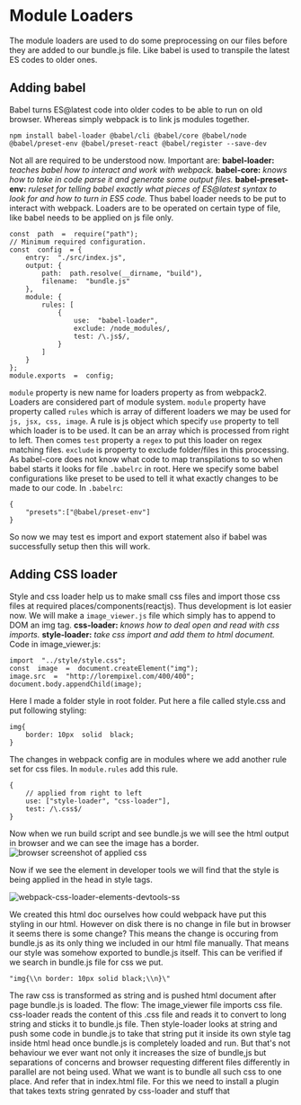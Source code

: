 # Module Loaders
The module loaders are used to do some preprocessing on our files before they are added to our bundle.js file. Like babel is used to transpile the latest ES codes to older ones.
## Adding babel
Babel turns ES@latest code into older codes to be able to run on old browser. Whereas simply webpack is to link js modules together.

    npm install babel-loader @babel/cli @babel/core @babel/node @babel/preset-env @babel/preset-react @babel/register --save-dev

Not all are required to be understood now. Important are:
**babel-loader:** *teaches babel how to interact and work with webpack.*
**babel-core:** *knows how to take in code parse it and generate some output files.*
**babel-preset-env:** *ruleset for telling babel exactly what pieces of ES@latest syntax to look for and how to turn in ES5 code.*
 Thus babel loader needs to be put to interact with webpack. Loaders are to be operated on certain type of file, like babel needs to be applied on js file only.

    const  path  =  require("path");
	// Minimum required configuration.
    const  config  = {
	    entry:  "./src/index.js",
	    output: {
		    path:  path.resolve(__dirname, "build"),
		    filename:  "bundle.js"
	    },
	    module: {
		    rules: [
			    {
				    use:  "babel-loader",
				    exclude: /node_modules/,
				    test: /\.js$/,
			    }
		    ]
	    }
    };
    module.exports  =  config;
      
`module` property is new name for loaders property as from webpack2. Loaders are considered part of module system. `module` property have property called `rules` which is array of different loaders we may be used for `js, jsx, css, image`. A rule is js object which specify `use` property to tell which loader is to be used. It can be an array which is processed from right to left. Then comes `test` property a `regex` to put this loader on regex matching  files. `exclude` is property to exclude folder/files in this processing.
As babel-core does not know what code to map transpilations to so when babel starts it looks for file `.babelrc` in root. Here we specify some babel configurations like preset to be used to tell it what exactly changes to be made to our code. In `.babelrc`:

    {
    	"presets":["@babel/preset-env"]
    }
So now we may test es import and export statement also if babel was successfully setup then this will work.
## Adding CSS loader
Style and css loader help us to make small css files and import those css files at required places/components(reactjs). Thus development is lot easier now. We will make a `image_viewer.js` file which simply has to append to DOM an img tag. 
**css-loader:** *knows how to deal open and read with css imports.* 
**style-loader:** *take css import and add them to html document.*
Code in image_viewer.js:

    import  "../style/style.css";
    const  image  =  document.createElement("img");
    image.src  =  "http://lorempixel.com/400/400";
    document.body.appendChild(image);
Here I made a folder style in root folder. Put here a file called style.css and put following styling:

    img{
    	border: 10px  solid  black;
    }
The changes in webpack config are in modules where we add another rule set for css files. In `module.rules` add this rule.

    {
    	// applied from right to left
    	use: ["style-loader", "css-loader"],
    	test: /\.css$/
    }
Now when we run build script and see bundle.js we will see the html output in browser and we can see the image has a border.
![browser screenshot of applied css](https://res.cloudinary.com/ajcloud/image/upload/v1563734695/webpack-style-loader.png)

Now if we see the element in developer tools we will find that the style is being applied in the head in style tags.

![webpack-css-loader-elements-devtools-ss](https://res.cloudinary.com/ajcloud/image/upload/v1563734931/webpack-css-loader-elements-devtools-ss.png)

We created this html doc ourselves how could webpack have put this styling in our html. However on disk there is no change in file but in browser it seems there is some change? This means the change is occuring from bundle.js as its only thing we included in our html file manually. That means our style was somehow exported to bundle.js itself. This can be verified if we search in bundle.js file for css we put. 

    "img{\\n border: 10px solid black;\\n}\"

 The raw css is transformed as string and is pushed html document after page bundle.js is loaded. 
 The flow: The image_viewer file imports css file. css-loader reads the content of this .css file and reads it to convert to long string and sticks it to bundle.js file. Then style-loader looks at string and push some code in bundle.js to take that string put it inside its own style tag inside html head once bundle.js is completely loaded and run.
 But that's not behaviour we ever want not only it increases the size of bundle,js but separations of concerns and browser requesting different files differently in parallel are not being used.
 What we want is to bundle all such css to one place. And refer that in index.html file.
 For this we need to install a plugin that takes texts string  genrated by css-loader and stuff that 
<!--stackedit_data:
eyJoaXN0b3J5IjpbMTAyMjM1NTk4MywtMTQ0NTk0MTA5Niw1Nz
QzOTQzNDYsMjI5MzkwMzQ2LDE0OTgyMjUzMjcsOTQyMzE5NjUz
LC0yMDg4NzQ2NjEyXX0=
-->